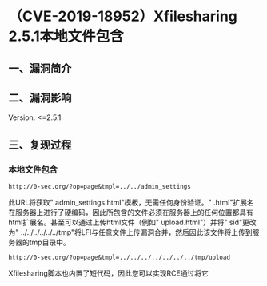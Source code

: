 （CVE-2019-18952）Xfilesharing 2.5.1本地文件包含
================================================

一、漏洞简介
------------

二、漏洞影响
------------

Version: \<=2.5.1

三、复现过程
------------

### 本地文件包含

    http://0-sec.org/?op=page&tmpl=../../admin_settings

此URL将获取" admin\_settings.html"模板，无需任何身份验证。"
.html"扩展名在服务器上进行了硬编码，因此所包含的文件必须在服务器上的任何位置都具有html扩展名。甚至可以通过上传html文件（例如"
upload.html"）并将" sid"更改为"
../../../../../../tmp"将LFI与任意文件上传漏洞合并，然后因此该文件将上传到服务器的tmp目录中。

    http://0-sec.org/?op=page&tmpl=../../../../../../../tmp/upload

Xfilesharing脚本也内置了短代码，因此您可以实现RCE通过将它
